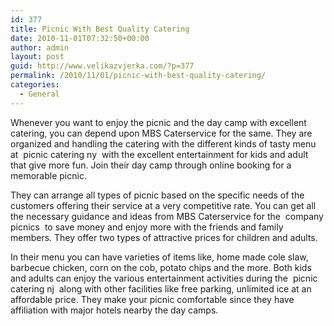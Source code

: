 ```yaml
---
id: 377
title: Picnic With Best Quality Catering
date: 2010-11-01T07:32:50+00:00
author: admin
layout: post
guid: http://www.velikazvjerka.com/?p=377
permalink: /2010/11/01/picnic-with-best-quality-catering/
categories:
  - General
---
```

Whenever you want to enjoy the picnic and the day camp with excellent catering, you can depend upon MBS Caterservice for the same. They are organized and handling the catering with the different kinds of tasty menu at &nbsp;picnic catering ny&nbsp; with the excellent entertainment for kids and adult that give more fun. Join their day camp through online booking for a memorable picnic.

They can arrange all types of picnic based on the specific needs of the customers offering their service at a very competitive rate. You can get all the necessary guidance and ideas from MBS Caterservice for the &nbsp;company picnics&nbsp; to save money and enjoy more with the friends and family members. They offer two types of attractive prices for children and adults.

In their menu you can have varieties of items like, home made cole slaw, barbecue chicken, corn on the cob, potato chips and the more. Both kids and adults can enjoy the various entertainment activities during the &nbsp;picnic catering nj&nbsp; along with other facilities like free parking, unlimited ice at an affordable price. They make your picnic comfortable since they have affiliation with major hotels nearby the day camps.